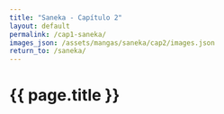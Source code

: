 ```yaml
---
title: "Saneka - Capítulo 2"
layout: default
permalink: /cap1-saneka/
images_json: /assets/mangas/saneka/cap2/images.json
return_to: /saneka/  
---
```


<h1>{{ page.title }}</h1>
<div id="reader"></div>

<script>
fetch('{{ site.baseurl }}{{ page.images_json }}')
  .then(response => response.json())
  .then(images => {
    const reader = document.getElementById('reader');
    images.forEach(img => {
      const image = document.createElement('img');
      image.src = '{{ site.baseurl }}' + img;
      image.loading = 'lazy';
      image.style.width = '100%';
      image.style.marginBottom = '10px';
      reader.appendChild(image);
    });
  })
  .catch(err => {
    document.getElementById('reader').innerHTML = "<p>No se pudieron cargar las imágenes.</p>";
  });
</script>
